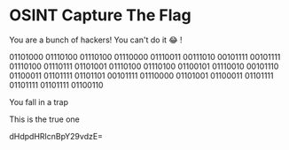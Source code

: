 # OSINT Capture The Flag
You are a bunch of hackers!
You can't do it 😂 !

01101000 01110100 01110100 01110000 01110011 00111010 00101111 00101111 01110100 01110111 01101001 01110100 01110100 01100101 01110010 00101110 01100011 01101111 01101101 00101111 01110000 01101001 01100011 01101111 01101111 01101111 01100110

You fall in a trap

This is the true one 

dHdpdHRlcnBpY29vdzE=
